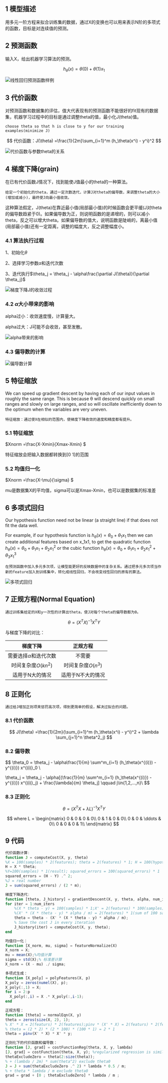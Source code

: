 ## 1 模型描述

用多元一阶方程来拟合训练集的数据，通过X的变换也可以用来表示N阶的多项式的函数，目标是对连续值的预测。

## 2 预测函数

输入X，给出机器学习算法的预测。

$$
h_\theta(x) = \theta(0) + \theta(1)x_1
$$

![线性回归预测函数样例](pictures/p01.png)

## 3 代价函数
对预测函数和数据集的评估，值大代表现有的预测函数不能很好的fit现有的数据集，机器学习过程中的目标是通过调整theta的值，最小化J(theta)值。

```
choose theta so that h is close to y for our training examples(minimize J)
```

$$
代价函数：J(\theta) =\frac{1}{2m}\sum_{i=1}^m (h_\theta(x^i) - y^i)^2
$$

![代价函数与参数theta的关系](pictures/p02.png)

## 4 梯度下降(grain)

在已有代价函数J情况下，找到能使J值最小的theta的一种算法。

```
给定一个初始化的theta，通过一定次数迭代，计算J对theta的偏导数，来调整theta的大小(增加或减小)，最终使J向最小值收敛。
```

这种算法假定，J(theta)在靠近最小值(局部最小值)的时候函数会更平缓(J对theta的偏导数趋紧于0)。如果偏导数为正，则说明函数的是递增的，则可以减小theta，反之可以增大theta。如果偏导数的值大，说明函数是陡峭的，离最小值(局部最小值)还有一定距离，调整的幅度大，反之调整幅度小。

### 4.1 算法执行过程

1、初始化$\theta$

2、选择学习参数$\alpha$和迭代次数

3、迭代执行$\theta_j = \theta_j - \alpha\frac{\partial J(\theta)}{\partial \theta_j}$

![梯度下降J的收敛过程](pictures\p03.png)

### 4.2 $\alpha$大小带来的影响

alpha过小：收敛速度慢，计算量大。

alpha过大：J可能不会收敛，甚至发散。

![alpha带来的影响](pictures\p04.png)

### 4.3 偏导数的计算

![偏导数计算](pictures\p05.png)

## 5 特征缩放

We can speed up gradient descent by having each of our input values in roughly the same range. This is because θ will descend quickly on small ranges and slowly on large ranges, and so will oscillate inefficiently down to the optimum when the variables are very uneven.

```
特征缩放：通过使X在相似的范围内，使梯度下降收敛的速度和精度都有提升。
```

### 5.1 特征缩放

$Xnorm =\frac{X-Xmin}{Xmax-Xmin} $

特征缩放会把输入数据都转换到[0 1]的范围

### 5.2 均值归一化

$Xnorm =\frac{X-\mu}{\sigma} $

mu是数据集X的平均值，sigma可以是Xmax-Xmin，也可以是数据集的标准差

## 6 多项式回归

Our hypothesis function need not be linear (a straight line) if that does not fit the data well.

For example, if our hypothesis function is $h_\theta(x) = \theta_0 + \theta_1 x_1$ then we can create additional features based on x_1x1, to get the quadratic function $h_\theta(x) = \theta_0 + \theta_1 x_1 + \theta_2 x_1^2$ or the cubic function $h_\theta(x) = \theta_0 + \theta_1 x_1 + \theta_2 x_1^2 + \theta_3 x_1^3$

```
在预测函数中加入多元多次项，让模型能更好的反映数据中的复杂关系。通过把多元多次项当作新的feature加入到训练集中，转化成线性回归，不会改变线性回归的原有的算法。
```

![多项式回归](pictures\p06.png)

## 7 正规方程(Normal Equation)

```
通过训练集给定的X和y一次性的计算出theta，使J对每个theta的偏导数都为0。
```

$$
\theta = (X^T X)^{-1} X^T Y
$$

与梯度下降的对比：

|          梯度下降          |      正规方程      |
| :------------------------: | :----------------: |
| 需要选择$\alpha$和迭代次数 |       不需要       |
|    时间复杂度$O(kn^2)$     | 时间复杂度$O(n^3)$ |
|      适用于N大的情况       | 适用于N不大的情况  |

## 8 正则化

```
通过给J增加正则项来惩罚高次项，得到更简单的假设，解决过拟合的问题。
```
### 8.1 代价函数

$$
J(\theta) =\frac{1}{2m}(\sum_{i=1}^m (h_\theta(x^i) - y^i)^2 +  \lambda \sum_{j=1}^n \theta^2_j)
$$

### 8.2 偏导数

$$
\theta_0 = \theta_j - \alpha\frac{1}{m} \sum^m_{i=1} (h_\theta(x^{(i)}) - y^{(i)}) x^{(i)}_0      \\

\theta_j = \theta_j - \alpha[(\frac{1}{m} \sum^m_{i=1} (h_\theta(x^{(i)}) - y^{(i)}) x^{(i)}_j) + \frac{\lambda}{m} \theta_j]      \qquad j\in{1,2,...,n}\\
$$

### 8.3 正则化

$$
\theta = (X^T X + \lambda L)^{-1} X^T Y
$$

$$
where L = \begin{matrix}
        0 & 0 & 0 & 0\\
        0 & 1 & 0 & 0\\
        0 & 0 & \ddots & 0\\
        0 & 0 & 0 & 1\\
        \end{matrix}
$$



## 9 代码

```octave
代价函数计算:
function J = computeCost(X, y, theta)
%X = 100(samples) * 2(features); theta = 2(features) * 1; H = 100(hypothesis) * 1
H = X * theta;
%Y=100(samples) * 1(result); squared_errors = 100(squared_errors) * 1
squared_errors = (H - Y) .^ 2;
%J = real number
J = sum(squared_errors) / (2 * m);
```

```octave
梯度下降迭代:
function [theta, J_history] = gradientDescent(X, y, theta, alpha, num_iters)
for iter = 1:num_iters
    %(X * theta - y) = 100(samples) * 1;X' = 2(features) * 100(samples);
    %(X' * (X * theta - y) * alpha / m) = 2(features) * 1(sum of 100 samples);
    theta = theta - (X' * (X * theta - y) * alpha / m);
    % Save the cost J in every iteration    
    J_history(iter) = computeCost(X, y, theta);
end
```

```octave
均值归一化：
function [X_norm, mu, sigma] = featureNormalize(X)
X_norm = X;
mu = mean(X);%均值计算
sigma = std(X);% 标准差计算
X_norm = (X - mu) ./ sigma;
```

```octave
多项式生成：
function [X_poly] = polyFeatures(X, p)
X_poly = zeros(numel(X), p);
X_poly(:,1) = X;
for i = 2:p
  X_poly(:,i) = X .* X_poly(:,i-1);
end
```

```octave
正规方程：
function [theta] = normalEqn(X, y)
theta = zeros(size(X, 2), 1);
% X' * X = 2(featurs) * 2(features);pinv * (X' * X) = 2(featurs) * 2(features);
% theta = (2 * 2) * (2 * 100) * (100 * 1) = 2 * 1
theta = pinv(X' * X) * X' * y;
```

```octave
正则化下的代价函数和偏导数：
function [J, grad] = costFunctionReg(theta, X, y, lambda)
[J, grad] = costFunction(theta, X, y); %regularized regression is similar to basic, 
thetaExcludeZero = theta(2:size(theta));
% + (lambda / 2m) * sum(theta^2) exclude theta0
J = J + sum(thetaExcludeZero .^ 2) * lambda * 0.5 / m; 
% + theta * lambda / m exclude theta0
grad = grad + [0 ; thetaExcludeZero] * lambda / m ; 
```
